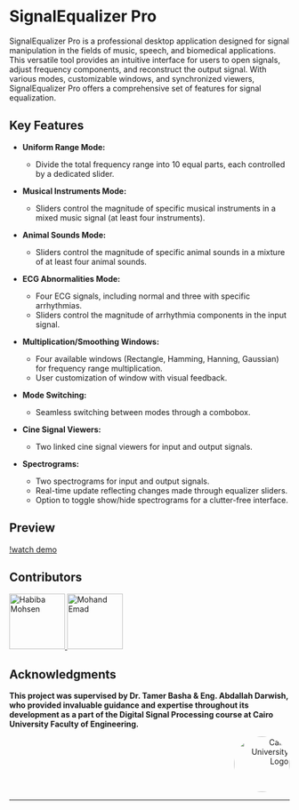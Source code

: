 # SignalEqualizer Pro

SignalEqualizer Pro is a professional desktop application designed for signal manipulation in the fields of music, speech, and biomedical applications. This versatile tool provides an intuitive interface for users to open signals, adjust frequency components, and reconstruct the output signal. With various modes, customizable windows, and synchronized viewers, SignalEqualizer Pro offers a comprehensive set of features for signal equalization.

## Key Features

- **Uniform Range Mode:**
  - Divide the total frequency range into 10 equal parts, each controlled by a dedicated slider.

- **Musical Instruments Mode:**
  - Sliders control the magnitude of specific musical instruments in a mixed music signal (at least four instruments).

- **Animal Sounds Mode:**
  - Sliders control the magnitude of specific animal sounds in a mixture of at least four animal sounds.

- **ECG Abnormalities Mode:**
  - Four ECG signals, including normal and three with specific arrhythmias.
  - Sliders control the magnitude of arrhythmia components in the input signal.

- **Multiplication/Smoothing Windows:**
  - Four available windows (Rectangle, Hamming, Hanning, Gaussian) for frequency range multiplication.
  - User customization of window with visual feedback.

- **Mode Switching:**
  - Seamless switching between modes through a combobox.

- **Cine Signal Viewers:**
  - Two linked cine signal viewers for input and output signals.

- **Spectrograms:**
  - Two spectrograms for input and output signals.
  - Real-time update reflecting changes made through equalizer sliders.
  - Option to toggle show/hide spectrograms for a clutter-free interface.
## Preview 
[!watch demo](https://github.com/Habiba-Mohsen/Signal-Equalizer/blob/main/assets/Untitled%20video%20-%20Made%20with%20Clipchamp%20(4).gif)

## Contributors
 <a href="https://github.com/Habiba-Mohsen">
    <img src="https://github.com/Habiba-Mohsen.png" width="100px" alt="Habiba Mohsen">
  </a>
  <a href="https://github.com/mohandemadx">
    <img src="https://github.com/mohandemadx.png" width="100px" alt="Mohand Emad">
  </a>

## Acknowledgments

**This project was supervised by Dr. Tamer Basha & Eng. Abdallah Darwish, who provided invaluable guidance and expertise throughout its development as a part of the Digital Signal Processing course at Cairo University Faculty of Engineering.**

<div style="text-align: right">
    <img src="https://imgur.com/Wk4nR0m.png" alt="Cairo University Logo" width="100" style="border-radius: 50%;"/>
</div>

---
